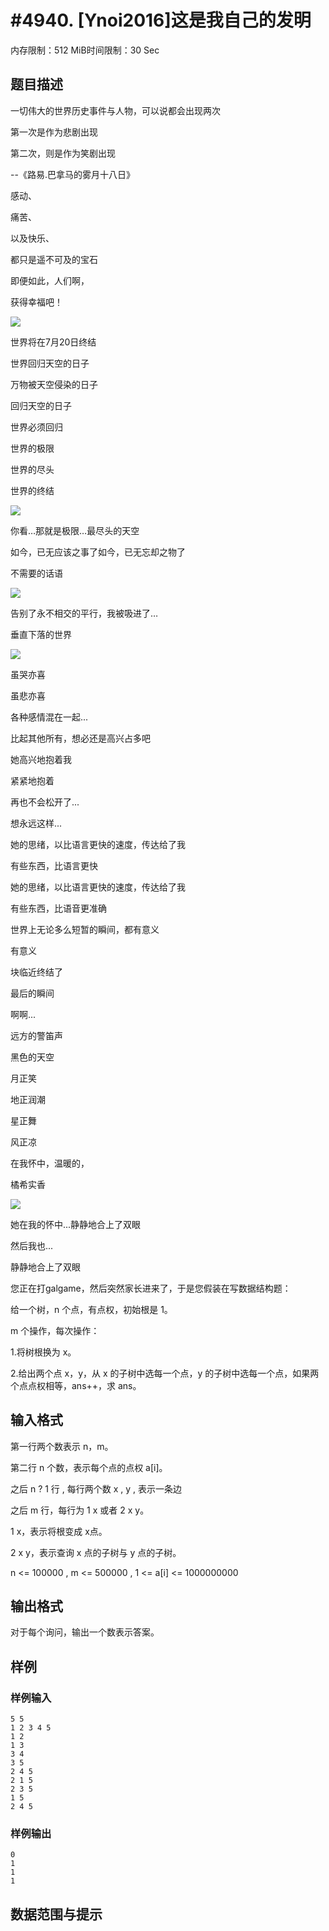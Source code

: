# #4940. [Ynoi2016]这是我自己的发明

内存限制：512 MiB时间限制：30 Sec

## 题目描述

一切伟大的世界历史事件与人物，可以说都会出现两次

第一次是作为悲剧出现

第二次，则是作为笑剧出现

--《路易.巴拿马的雾月十八日》

感动、

痛苦、

以及快乐、

都只是遥不可及的宝石

即便如此，人们啊，

获得幸福吧！

 ![](upload/201708/1.png)

世界将在7月20日终结

世界回归天空的日子

万物被天空侵染的日子

回归天空的日子

世界必须回归

世界的极限

世界的尽头

世界的终结

 ![](upload/201708/2.png)

你看&hellip;那就是极限&hellip;最尽头的天空

如今，已无应该之事了如今，已无忘却之物了

不需要的话语

 ![](upload/201708/3.png)

告别了永不相交的平行，我被吸进了&hellip;

垂直下落的世界

 ![](upload/201708/4.png)

虽哭亦喜

虽悲亦喜

各种感情混在一起...

比起其他所有，想必还是高兴占多吧

她高兴地抱着我

紧紧地抱着

再也不会松开了...

想永远这样...

她的思绪，以比语言更快的速度，传达给了我

有些东西，比语言更快

她的思绪，以比语言更快的速度，传达给了我

有些东西，比语音更准确

世界上无论多么短暂的瞬间，都有意义

有意义

块临近终结了

最后的瞬间

啊啊...

远方的警笛声

黑色的天空

月正笑

地正润潮

星正舞

风正凉

在我怀中，温暖的，

橘希实香

 ![](upload/201708/5.png)

她在我的怀中...静静地合上了双眼

然后我也...

静静地合上了双眼

您正在打galgame，然后突然家长进来了，于是您假装在写数据结构题：

给一个树，n 个点，有点权，初始根是 1。

m 个操作，每次操作：

1.将树根换为 x。

2.给出两个点 x，y，从 x 的子树中选每一个点，y 的子树中选每一个点，如果两个点点权相等，ans++，求 ans。

## 输入格式

第一行两个数表示 n，m。

第二行 n 个数，表示每个点的点权 a[i]。

之后 n ? 1 行 , 每行两个数 x , y , 表示一条边

之后 m 行，每行为 1 x 或者 2 x y。

1 x，表示将根变成 x点。

2 x y，表示查询 x 点的子树与 y 点的子树。

n <= 100000 , m <= 500000 , 1 <= a[i] <= 1000000000

## 输出格式

 对于每个询问，输出一个数表示答案。

## 样例

### 样例输入

    
    5 5
    1 2 3 4 5
    1 2
    1 3
    3 4
    3 5
    2 4 5
    2 1 5
    2 3 5
    1 5
    2 4 5
    

### 样例输出

    
    0
    1
    1
    1
    
    

## 数据范围与提示
